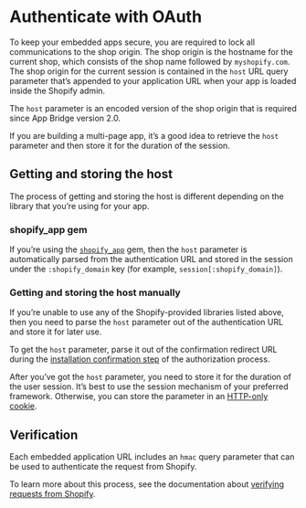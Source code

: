 # Authenticate with OAuth

To keep your embedded apps secure, you are required to lock all communications to the shop origin. The shop origin is the hostname for the current shop, which consists of the shop name followed by `myshopify.com`. The shop origin for the current session is contained in the `host` URL query parameter that’s appended to your application URL when your app is loaded inside the Shopify admin.

The `host` parameter is an encoded version of the shop origin that is required since App Bridge version 2.0.

If you are building a multi-page app, it’s a good idea to retrieve the `host` parameter and then store it for the duration of the session.

## Getting and storing the host

The process of getting and storing the host is different depending on the library that you’re using for your app.

### shopify_app gem

If you’re using the [`shopify_app`](http://shopify.github.io/shopify_app/) gem, then the `host` parameter is automatically parsed from the authentication URL and stored in the session under the `:shopify_domain` key (for example, `session[:shopify_domain]`).

### Getting and storing the host manually

If you’re unable to use any of the Shopify-provided libraries listed above, then you need to parse the `host` parameter out of the authentication URL and store it for later use.

To get the `host` parameter, parse it out of the confirmation redirect URL during the [installation confirmation step](https://shopify.dev/apps/tools/app-bridge/getting-started#authenticate-with-oauth) of the authorization process.

After you’ve got the `host` parameter, you need to store it for the duration of the user session. It’s best to use the session mechanism of your preferred framework. Otherwise, you can store the parameter in an [HTTP-only cookie](https://developer.mozilla.org/en-US/docs/Web/HTTP/Cookies).

## Verification

Each embedded application URL includes an `hmac` query parameter that can be used to authenticate the request from Shopify.

To learn more about this process, see the documentation about [verifying requests from Shopify](https://shopify.dev/apps/auth/oauth#verification).
